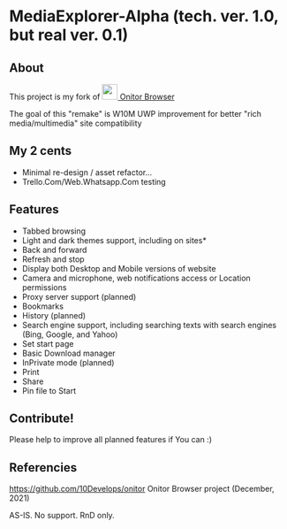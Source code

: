 # MediaExplorer-Alpha (tech. ver. 1.0, but real ver. 0.1)

## About
This project is my fork of <a href="http://10develops.github.io/onitor"><img src="site_assets/logo.png" width="28"> Onitor Browser</a> 

The goal of this "remake" is W10M UWP improvement for better "rich media/multimedia" site compatibility

## My 2 cents
- Minimal re-design / asset refactor...
- Trello.Com/Web.Whatsapp.Com testing

## Features
* Tabbed browsing
* Light and dark themes support, including on sites*
* Back and forward
* Refresh and stop
* Display both Desktop and Mobile versions of website
* Camera and microphone, web notifications access or Location permissions
* Proxy server support (planned)
* Bookmarks
* History (planned)
* Search engine support, including searching texts with search engines (Bing, Google, and Yahoo)
* Set start page
* Basic Download manager
* InPrivate mode (planned)
* Print
* Share
* Pin file to Start

## Contribute!
Please help to improve all planned features  if You can :)

## Referencies

https://github.com/10Develops/onitor Onitor Browser project (December, 2021)

AS-IS. No support. RnD only.

